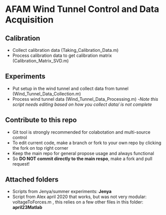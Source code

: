 # AFAM Wind Tunnel Control and Data Acquisition

## Calibration

-	Collect calibration data (Taking_Calibration_Data.m)
-	Process calibration data to get calibration matrix (Calibration_Matrix_SVD.m)

## Experiments

-	Put setup in the wind tunnel and collect data from tunnel (Wind_Tunnel_Data_Collection.m)
-	Process wind tunnel data (Wind_Tunnel_Data_Processing.m)
   -*Note this script needs editing based on how you collect data/ is not complete*
   
## Contribute to this repo

- Git tool is strongly recommended for colabotation and multi-source control
- To edit current code, make a branch or fork to your own repo by clicking the fork on top right corner
- Keep the main repo for general propose usage and always functional
- So **DO NOT commit directly to the main respo**, make a fork and pull request!

## Attached folders

- Scripts from Jenya/summer experiments: **Jenya**
- Script from Alex april 2020 that works, but was not very modular: voltageToForces.m , this relies on a few other files in this folder: **april23Matlab** 
